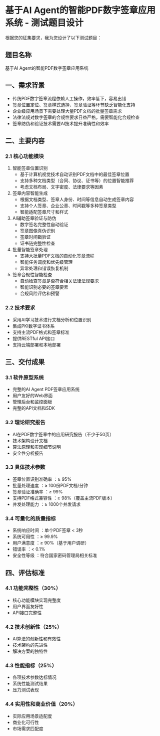 # 基于AI Agent的智能PDF数字签章应用系统 - 测试题目设计
根据您的征集要求，我为您设计了以下测试题目：

## 题目名称
基于AI Agent的智能PDF数字签章应用系统
## 一、需求背景
- 传统PDF数字签章流程依赖人工操作，效率低下，容易出错
- 签章位置定位、签章样式选择、签章验证等环节缺乏智能化支持
- 企业级应用场景下需要处理大量PDF文档的批量签章需求
- 法律法规对数字签章的合规性要求日益严格，需要智能化合规检查
- 签章防伪和验证技术需要AI技术提升准确性和效率
## 二、主要内容
### 2.1 核心功能模块
1. 智能签章位置识别
   - 基于计算机视觉技术自动识别PDF文档中的最佳签章位置
   - 支持多种文档类型（合同、协议、证书等）的位置智能推荐
   - 考虑文档布局、文字密度、法律要求等因素
2. 签章内容智能生成
   - 根据文档类型、签章人身份、时间等信息自动生成签章内容
   - 支持个人签章、企业公章、时间戳等多种签章类型
   - 智能适配签章尺寸和样式
3. AI辅助签章验证与防伪
   - 数字签名完整性自动验证
   - 签章图像真伪识别
   - 签章时间戳验证
   - 证书链完整性检查
4. 批量智能签章处理
   - 支持大批量PDF文档的自动化签章流程
   - 智能任务调度和优先级管理
   - 异常处理和错误恢复机制
5. 签章合规性智能检查
   - 自动检查签章是否符合相关法律法规要求
   - 智能识别必要的签章要素
   - 合规风险评估和预警
### 2.2 技术要求
- 采用AI学习技术进行文档分析和位置识别
- 集成PKI数字证书体系
- 支持主流PDF格式和签章标准
- 提供RESTful API接口
- 支持云端部署和本地部署
## 三、交付成果
### 3.1 软件原型系统
- 完整的AI Agent PDF签章应用系统
- 用户友好的Web界面
- 管理后台和监控面板
- 完整的API文档和SDK
### 3.2 理论研究报告
- AI在PDF数字签章中的应用研究报告（不少于50页）
- 技术架构设计文档
- 算法原理和实现细节说明
- 安全性分析报告
### 3.3 具体技术参数
- 签章位置识别准确率 ：≥ 95%
- 批量处理速度 ：≥ 100份PDF文档/分钟
- 签章验证准确率 ：≥ 99%
- 支持PDF格式兼容性 ：≥ 98%（覆盖主流PDF版本）
- 并发处理能力 ：≥ 1000个并发请求
### 3.4 可量化的质量指标
- 系统响应时间 ：单个PDF签章 < 3秒
- 系统可用性 ：≥ 99.9%
- 用户满意度 ：≥ 90%（基于用户调研）
- 错误率 ：< 0.1%
- 安全性等级 ：符合国家密码管理局相关标准
## 四、评估标准
### 4.1 功能完整性（30%）
- 核心功能模块实现完整度
- 用户界面友好性
- API接口完整性
### 4.2 技术创新性（25%）
- AI算法的创新性和有效性
- 技术架构的先进性
- 解决方案的独特性
### 4.3 性能指标（25%）
- 各项技术参数达标情况
- 系统性能测试结果
- 压力测试表现
### 4.4 实用性和商业价值（20%）
- 实际应用场景适配度
- 商业化可行性
- 市场需求匹配度